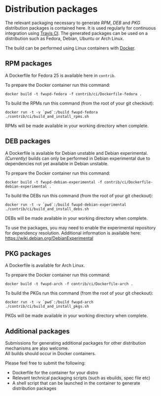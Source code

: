 Distribution packages
=====================
The relevant packaging necessary to generate *RPM*, *DEB* and *PKG* distribution packages is contained here.
It is used regularly for continuous integration using [Travis CI](http://travis-ci.org). The generated packages can be used on a distribution such as Fedora, Debian, Ubuntu or Arch Linux.

The build can be performed using Linux containers with [Docker](www.docker.com).

## RPM packages
A Dockerfile for Fedora 25 is available here in `contrib`.

To prepare the Docker container run this command:

`docker build -t fwupd-fedora -f contrib/ci/Dockerfile-fedora .`

To build the RPMs run this command (from the root of your git checkout):

```docker run -t -v `pwd`:/build fwupd-fedora ./contrib/ci/build_and_install_rpms.sh```

RPMs will be made available in your working directory when complete.

## DEB packages
A Dockerfile is available for Debian unstable and Debian experimental.
*(Currently)* builds can only be performed in Debian experimental due to dependencies not yet available in Debian unstable.

To prepare the Docker container run this command:

`docker build -t fwupd-debian-experimental -f contrib/ci/Dockerfile-debian-experimental .`

To build the DEBs run this command (from the root of your git checkout):

```docker run -t -v `pwd`:/build fwupd-debian-experimental ./contrib/ci/build_and_install_debs.sh```

DEBs will be made available in your working directory when complete.

To use the packages, you may need to enable the experimental repository for dependency resolution.
Additional information is available here: https://wiki.debian.org/DebianExperimental

## PKG packages
A Dockerfile is available for Arch Linux.

To prepare the Docker container run this command:

`docker build -t fwupd-arch -f contrib/ci/Dockerfile-arch .`

To build the PKGs run this command (from the root of your git checkout):

```docker run -t -v `pwd`:/build fwupd-arch ./contrib/ci/build_and_install_pkgs.sh```

PKGs will be made available in your working directory when complete.

## Additional packages
Submissions for generating additional packages for other distribution mechanisms are also welcome.  
All builds should occur in Docker containers.

Please feel free to submit the following:
* Dockerfile for the container for your distro
* Relevant technical packaging scripts (such as ebuilds, spec file etc)
* A shell script that can be launched in the container to generate distribution packages
